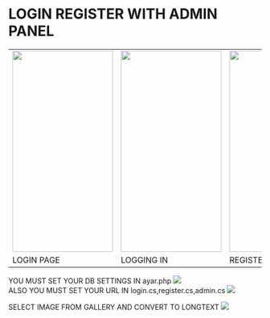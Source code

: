 # LOGIN REGISTER WITH ADMIN PANEL 
<table style=" border:0px solid;">
<tr>
  <td><img src="https://user-images.githubusercontent.com/118901793/211683425-274b88ab-8d20-4a49-8852-897704e3d68f.jpg" width="200" height="400" /></td>
  <td><img src="https://user-images.githubusercontent.com/118901793/211683822-3ac7460c-c815-4093-9e6a-2a055e8dd0c0.jpg" width="200" height="400" /></td>
  <td><img src="https://user-images.githubusercontent.com/118901793/211683968-8afc5f32-57c1-4f3c-88c7-513727fb5be0.jpg" width="200" height="400" /></td>
  <td><img src="https://user-images.githubusercontent.com/118901793/211683964-3f037683-45e1-43ac-93b5-21c7212a2f51.jpg" width="200" height="400" /></td>
    </tr>
  <tr>
    <td>LOGIN PAGE</td>
    <td>LOGGING IN</td>
    <td>REGISTER PAGE</td>
    <td>ADMIN PANEL</td>
  </tr>
</table>

YOU MUST SET YOUR DB SETTINGS IN ayar.php 
<img src="https://user-images.githubusercontent.com/118901793/211689772-d38bc46b-f3ad-4512-9080-b486c7ada305.png" />
<br>
ALSO YOU MUST SET YOUR URL IN login.cs,register.cs,admin.cs
<img src="https://user-images.githubusercontent.com/118901793/211689952-ed780345-840c-4a83-bef4-770599419458.png" />

SELECT IMAGE FROM GALLERY AND CONVERT TO LONGTEXT
<img src="https://user-images.githubusercontent.com/118901793/211690789-8ecfa129-b48c-4871-9bdf-a0238c6b0f89.png" />




